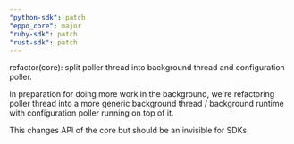 ```yaml
---
"python-sdk": patch
"eppo_core": major
"ruby-sdk": patch
"rust-sdk": patch
---
```


refactor(core): split poller thread into background thread and configuration poller.

In preparation for doing more work in the background, we're refactoring poller thread into a more generic background thread / background runtime with configuration poller running on top of it.

This changes API of the core but should be an invisible for SDKs.
